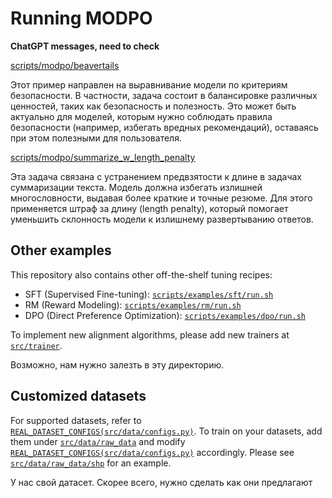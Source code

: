 # Running MODPO
**ChatGPT messages, need to check**

[scripts/modpo/beavertails]()

Этот пример направлен на выравнивание модели по критериям безопасности.
В частности, задача состоит в балансировке различных ценностей, таких как безопасность и полезность. Это может быть актуально для моделей, которым нужно соблюдать правила безопасности (например, избегать вредных рекомендаций), оставаясь при этом полезными для пользователя.

[scripts/modpo/summarize_w_length_penalty]()

Эта задача связана с устранением предвзятости к длине в задачах суммаризации текста.
Модель должна избегать излишней многословности, выдавая более краткие и точные резюме. Для этого применяется штраф за длину (length penalty), который помогает уменьшить склонность модели к излишнему развертыванию ответов.

## Other examples

This repository also contains other off-the-shelf tuning recipes:

- SFT (Supervised Fine-tuning): [`scripts/examples/sft/run.sh`](https://github.com/ZHZisZZ/modpo/blob/main/scripts/examples/sft/run.sh)
- RM (Reward Modeling): [`scripts/examples/rm/run.sh`](https://github.com/ZHZisZZ/modpo/blob/main/scripts/examples/rm/run.sh)
- DPO (Direct Preference Optimization): [`scripts/examples/dpo/run.sh`](https://github.com/ZHZisZZ/modpo/blob/main/scripts/examples/dpo/run.sh)

To implement new alignment algorithms, please add new trainers at [`src/trainer`](https://github.com/ZHZisZZ/modpo/blob/main/src/trainer).

Возможно, нам нужно залезть в эту директорию. 

## Customized datasets

For supported datasets, refer to [`REAL_DATASET_CONFIGS(src/data/configs.py)`](https://github.com/ZHZisZZ/modpo/blob/main/src/data/configs.py#L19).
To train on your datasets, add them under [`src/data/raw_data`](https://github.com/ZHZisZZ/modpo/blob/main/src/data/raw_data) and modify [`REAL_DATASET_CONFIGS(src/data/configs.py)`](https://github.com/ZHZisZZ/modpo/blob/main/src/data/configs.py#L19) accordingly. Please see [`src/data/raw_data/shp`](https://github.com/ZHZisZZ/modpo/blob/main/src/data/raw_data/shp.py) for an example.

У нас свой датасет. Скорее всего, нужно сделать как они предлагают 
